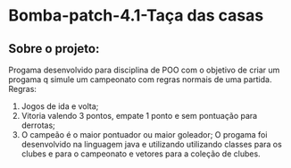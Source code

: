 # Bomba-patch-4.1-Taça das casas
## Sobre o projeto:
Progama desenvolvido para disciplina de POO com o objetivo de criar um progama q simule um campeonato com regras normais de uma partida.
Regras:
1. Jogos de ida e volta;
2. Vitoria valendo 3 pontos, empate 1 ponto e sem pontuação para derrotas;
3. O campeão é o maior pontuador ou maior goleador;
O progama foi desenvolvido na  linguagem java e utilizando utilizando classes para os clubes e para o campeonato e vetores para  a coleção de clubes.
